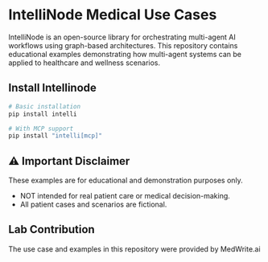 # IntelliNode Medical Use Cases


IntelliNode is an open-source library for orchestrating multi-agent AI workflows using graph-based architectures. This repository contains educational examples demonstrating how multi-agent systems can be applied to healthcare and wellness scenarios.


## Install Intellinode

```bash
# Basic installation
pip install intelli

# With MCP support
pip install "intelli[mcp]"
```

## ⚠️ Important Disclaimer

These examples are for educational and demonstration purposes only.

- NOT intended for real patient care or medical decision-making.
- All patient cases and scenarios are fictional.


## Lab Contribution
The use case and examples in this repository were provided by MedWrite.ai

